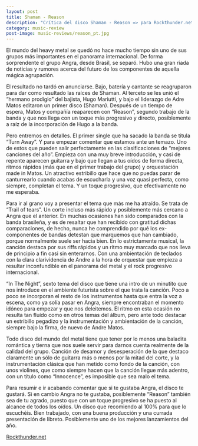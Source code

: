 ```yaml
---
layout: post
title: Shaman - Reason
description: "Crítica del disco Shaman - Reason => para Rockthunder.net"
category: music-review
post-image: music-reviews/reason_pt.jpg
---
```


El mundo del heavy metal se quedó no hace mucho tiempo sin uno de sus grupos más importantes en el panorama internacional. De forma sorprendente el grupo Angra, desde Brasil, se separó. Hubo una gran riada de noticias y rumores acerca del futuro de los componentes de aquella mágica agrupación.

El resultado no tardó en anunciarse. Bajo, batería y cantante se reagruparon para dar como resultado las raíces de Shaman. Al terceto se les unió el “hermano prodigio” del bajista, Hugo Mariutti, y bajo el liderazgo de Adre Matos editaron un primer disco (Shaman). Después de un tiempo de espera, Matos y compañía reaparecen con “Reason”, segundo trabajo de la banda y que nos llega con un toque más progresivo y directo, posiblemente a raíz de la incorporación de Hugo a la banda.

Pero entremos en detalles. El primer single que ha sacado la banda se titula “Turn Away”. Y para empezar comentar que estamos ante un temazo. Uno de estos que pueden salir perfectamente en las clasificaciones de “mejores canciones del año”. Empieza con una muy breve introducción, y casi de repente aparecen guitarra y bajo que llegan a tus oídos de forma directa, ritmos rápidos (más que en el primer trabajo del grupo) y orquestación made in Matos. Un atractivo estribillo que hace que no puedas parar de canturrearlo cuando acabas de escucharla y una voz quasi perfecta, como siempre, completan el tema. Y un toque progresivo, que efectivamente no me esperaba.

Para ir al grano voy a presentar el tema que más me ha atraído. Se trata de “Trail of tears”. Un corte incluso más rápido y posiblemente más cercano a Angra que el anterior. En muchas ocasiones han sido comparados con la banda brasileña, y es de resaltar que han recibido con gratitud dichas comparaciones, de hecho, nunca he comprendido por qué los ex-componentes de bandas detestan que marquemos que han cambiado, porque normalmente suele ser hacia bien. En lo estrictamente musical, la canción destaca por sus riffs rápidos y un ritmo muy marcado que nos lleva de principio a fin casi sin enterarnos. Con una ambientación de teclados con la clara clarividencia de Andre a la hora de orquestar que empieza a resultar inconfundible en el panorama del metal y el rock progresivo internacional.

“In The Night”, sexto tema del disco que tiene una intro de un minutito que nos introduce en el ambiente futurista sobre el que trata la canción. Poco a poco se incorporan el resto de los instrumentos hasta que entra la voz a escena, como ya solía pasar en Angra, siempre encontraban el momento idóneo para empezar y que nos deleitemos. El ritmo en esta ocasión no resulta tan fluído como en otros temas del álbum, pero ante todo destacar un estribillo pegadizo y la instrumentación y ambientación de la canción, siempre bajo la firma, de nuevo de Andre Matos.

Todo disco del mundo del metal tiene que tener por lo menos una baladita romántica y tierna que nos suele servir para darnos cuenta realmente de la calidad del grupo. Canción de desamor y desesperación de la que destaco claramente un sólo de guitarra más o menos por la mitad del corte, y la instrumentación clásica que han metido como fondo de la canción, con unos violines, que como siempre hacen que la canción llegue más adentro, con un título como “Innocence”, es imposible que sea malo el tema.

Para resumir e ir acabando comentar que si te gustaba Angra, el disco te gustará. Si en cambio Angra no te gustaba, posiblemente “Reason” también sea de tu agrado, puesto que con un toque progresivo se ha puesto al alcance de todos los oídos. Un disco que recomiendo al 100% para que lo escuchéis. Bien trabajado, con una buena producción y una currada presentación de libreto. Posiblemente uno de los mejores lanzamientos del año.

[Rockthunder.net](http://www.rockthunder.net/critica/2462/shaman---reason)
